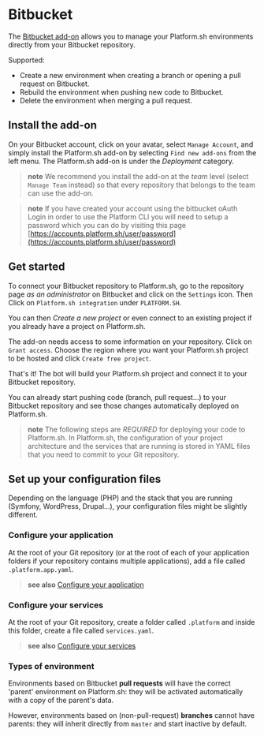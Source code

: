 # Bitbucket

The [Bitbucket add-on](https://platform.sh/bitbucket) allows you to manage your
Platform.sh environments directly from your Bitbucket repository.

Supported:

-   Create a new environment when creating a branch or opening a
    pull request on Bitbucket.
-   Rebuild the environment when pushing new code to Bitbucket.
-   Delete the environment when merging a pull request.

## Install the add-on

On your Bitbucket account, click on your avatar, select ``Manage Account``, and simply install the Platform.sh add-on by selecting ``Find new add-ons`` from the left menu. The Platform.sh add-on is under the *Deployment* category.

> **note**
> We recommend you install the add-on at the *team*   level (select ``Manage Team`` instead) so that every repository that belongs to the team can use the add-on.

> **note**
> If you have created your account using the bitbucket oAuth Login in order to use the Platform CLI you will need to setup a
> password which you can do by visiting this page [https://accounts.platform.sh/user/password](https://accounts.platform.sh/user/password)

## Get started

To connect your Bitbucket repository to Platform.sh, go to the repository page *as an administrator* on Bitbucket and click on the ``Settings`` icon. Then Click on ``Platform.sh integration`` under ``PLATFORM.SH``.

You can then *Create a new project* or even connect to an existing project if you already have a project on Platform.sh.

The add-on needs access to some information on your repository. Click on ``Grant access``. Choose the region where you want your Platform.sh project to be hosted and click ``Create free project``.

That's it! The bot will build your Platform.sh project and connect it to your Bitbucket repository.

You can already start pushing code (branch, pull request...) to your Bitbucket repository and see those changes automatically deployed on Platform.sh.

> **note**
> The following steps are *REQUIRED* for deploying your code to Platform.sh.
> In Platform.sh, the configuration of your project architecture and the services that are running is stored in YAML files that you need to commit to your Git repository.

## Set up your configuration files

Depending on the language (PHP) and the stack that you are running (Symfony, WordPress, Drupal...), your configuration files might be slightly different.

### Configure your application

At the root of your Git repository (or at the root of each of your application folders if your repository contains multiple applications), add a file called ``.platform.app.yaml``.

> **see also**
> [Configure your application](/user_guide/reference/configuration-files.html#configure-your-application)

### Configure your services

At the root of your Git repository, create a folder called ``.platform`` and inside this folder, create a file called ``services.yaml``.

> **see also**
> [Configure your services](/user_guide/reference/configuration-files.html#configure-services)

### Types of environment

Environments based on Bitbucket **pull requests** will have the correct 'parent' environment on Platform.sh: they will be activated automatically with a copy of the parent's data.

However, environments based on (non-pull-request) **branches** cannot have parents: they will inherit directly from `master` and start inactive by default.
